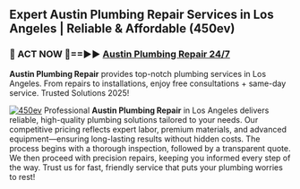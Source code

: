 ## Expert Austin Plumbing Repair Services in Los Angeles | Reliable & Affordable (450ev)  

<h3>🚿 ACT NOW 🌟==►► <a href="https://tinyurl.com/2ne6vx2x" rel="nofollow">Austin Plumbing Repair 24/7</a></h3>

**Austin Plumbing Repair** provides top-notch plumbing services in Los Angeles. From repairs to installations, enjoy free consultations + same-day service. Trusted Solutions 2025!

[![450ev](https://i.imgur.com/4PFF4AK.jpeg)](https://tinyurl.com/2ne6vx2x)
Professional **Austin Plumbing Repair** in Los Angeles delivers reliable, high-quality plumbing solutions tailored to your needs. Our competitive pricing reflects expert labor, premium materials, and advanced equipment—ensuring long-lasting results without hidden costs. The process begins with a thorough inspection, followed by a transparent quote. We then proceed with precision repairs, keeping you informed every step of the way. Trust us for fast, friendly service that puts your plumbing worries to rest!